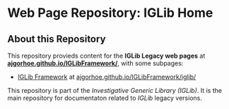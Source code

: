 # Web Page Repository: IGLib Home

## About this Repository

This repository provieds content for the **IGLib Legacy web pages** at **[ajgorhoe.github.io/IGLibFramework/](https://ajgorhoe.github.io/IGLibFramework/index.html)**, with some subpages:
* [IGLib Framework](https://ajgorhoe.github.io/IGLibFramework/iglib/index.html) at [ajgorhoe.github.io/IGLibFramework/iglib/](https://ajgorhoe.github.io/IGLibFramework/iglib/index.html)

This repository is part of the *Investigative Generic Library (IGLib)*. It is the main repository for documentaton related to *IGLib* legacy versions.
